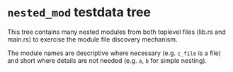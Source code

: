 # `nested_mod` testdata tree

This tree contains many nested modules from both toplevel files (lib.rs and main.rs) to exercise the module file discovery mechanism.

The module names are descriptive where necessary (e.g. `c_file` is a file) and short where details are not needed (e.g. `a`, `b` for simple nesting).
